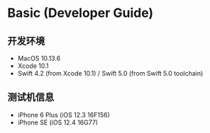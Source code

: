 Basic (Developer Guide)
========================


开发环境
-----------
- MacOS 10.13.6
- Xcode 10.1
- Swift 4.2 (from Xcode 10.1) / Swift 5.0 (from Swift 5.0 toolchain)


测试机信息
-----------
- iPhone 6 Plus (iOS 12.3 16F156)
- iPhone SE (iOS 12.4 16G77)
